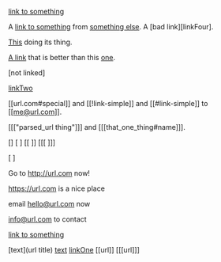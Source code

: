 [link to something](http://something.com)

A [link to something][linkOne] from [something else][linkTwo]. A [bad link][linkFour].

[This][linkThree] doing its thing.

[A link](to/nowhere.html 'Its Title') that is better than this [one](!link-four).

[not linked]

[linkTwo][]

[[url.com#special]] and [[!link-simple]] and [[#link-simple]] to [[me@url.com]].

[[["parsed_url thing"]]] and [[[that_one_thing#name]]].

[] [ ] [[  ]] [[[   ]]]

[
]

[linkOne]: url.com "Title One"
[linkTwo]: !link-two "Title Two"
[linkThree]: #link-two

Go to http://url.com now!

https://url.com is a nice place

email hello@url.com now

info@url.com to contact

[link to something](http://something.com)

[text](url title)<class-one class-two>
[text][linkOne]<class-one class-two>
[linkOne][]<class-one class-two>
[[url]]<class-one class-two>
[[[url]]]<class-one class-two>